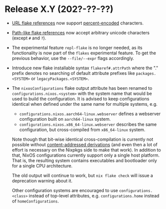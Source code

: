 # Release X.Y (202?-??-??)

- [URL flake references](@docroot@/command-ref/new-cli/nix3-flake.md#flake-references) now support [percent-encoded](https://datatracker.ietf.org/doc/html/rfc3986#section-2.1) characters.

- [Path-like flake references](@docroot@/command-ref/new-cli/nix3-flake.md#path-like-syntax) now accept arbitrary unicode characters (except `#` and `?`).

- The experimental feature `repl-flake` is no longer needed, as its functionality is now part of the `flakes` experimental feature. To get the previous behavior, use the `--file/--expr` flags accordingly.

- Introduce new flake installable syntax `flakeref#.attrPath` where the "." prefix denotes no searching of default attribute prefixes like `packages.<SYSTEM>` or `legacyPackages.<SYSTEM>`.

- The `nixosConfigurations` flake output attribute has been renamed to
  `configurations.nixos.<system>` with the system name that would be used to
  build the configuration. It is advised to keep configurations identical when
  defined under the same name for multiple systems, e.g.

  * `configurations.nixos.aarch64-linux.webserver` defines a webserver
    configuration built on `aarch64-linux` system.
  * `configurations.nixos.x86_64-linux.webserver` describes the same
    configuration, but cross-compiled from `x86_64-linux` system.

  Note though that bit-wise identical cross-compilation is currently not
  possible without [content-addressed derivations] (and even then a lot of
  effort is necessary on the Nixpkgs side to make that work). In addition to
  that, NixOS configurations currently support only a single host platform. That
  is, the resulting system contains executables and bootloader only for a single
  CPU architecture.

  The old output will continue to work, but `nix flake check` will issue a
  deprecation warning about it.

  Other configuration systems are encouraged to use `configurations.<class>`
  instead of top-level attributes, e.g. `configurations.home` instead of
  `homeConfigurations`.

[content-addressed derivations]: @docroot@/contributing/experimental-features.md#xp-feature-ca-derivations
